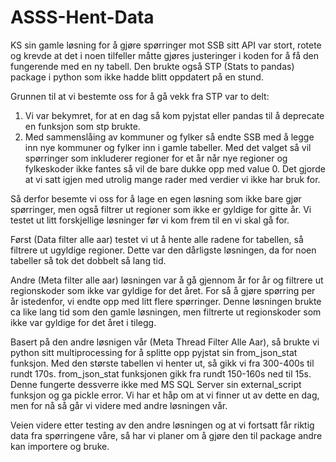 # ASSS-Hent-Data
KS sin gamle løsning for å gjøre spørringer mot SSB sitt API var stort, rotete og krevde at det i noen tilfeller måtte gjøres justeringer i koden for å få den fungerende med en ny tabell.
Den brukte også STP (Stats to pandas) package i python som ikke hadde blitt oppdatert på en stund.

Grunnen til at vi bestemte oss for å gå vekk fra STP var to delt:
1. Vi var bekymret, for at en dag så kom pyjstat eller pandas til å deprecate en funksjon som stp brukte.
2. Med sammenslåing av kommuner og fylker så endte SSB med å legge inn nye kommuner og fylker inn i gamle tabeller.
Med det valget så vil spørringer som inkluderer regioner for et år når nye regioner og fylkeskoder ikke fantes så vil de bare dukke opp med value 0.
Det gjorde at vi satt igjen med utrolig mange rader med verdier vi ikke har bruk for.

Så derfor besemte vi oss for å lage en egen løsning som ikke bare gjør spørringer, men også filtrer ut regioner som ikke er gyldige for gitte år.
Vi testet ut litt forskjellige løsninger før vi kom frem til en vi skal gå for.

Først (Data filter alle aar) testet vi ut å hente alle radene for tabellen, så filtrere ut ugyldige regioner. Dette var den dårligste løsningen, da for noen tabeller så tok det dobbelt så lang tid.

Andre (Meta filter alle aar) løsningen var å gå gjennom år for år og filtrere ut regionskoder som ikke var gyldige for det året. For så å gjøre spørring per år istedenfor, vi endte opp med litt flere
spørringer. Denne løsningen brukte ca like lang tid som den gamle løsningen, men filtrerte ut regionskoder som ikke var gyldige for det året i tilegg.

Basert på den andre løsnigen vår (Meta Thread Filter Alle Aar), så brukte vi python sitt multiprocessing for å splitte opp pyjstat sin from_json_stat funksjon. Med den største tabellen vi henter ut, 
så gikk vi fra 300-400s til rundt 170s. from_json_stat funksjonen gikk fra rundt 150-160s ned til 15s. 
Denne fungerte dessverre ikke med MS SQL Server sin external_script funksjon og ga pickle error. Vi har et håp om at vi finner ut av dette en dag, men for nå så går vi videre med andre løsningen vår.

Veien videre etter testing av den andre løsningen og at vi fortsatt får riktig data fra spørringene våre, så har vi planer om å gjøre den til package andre kan importere og bruke.
